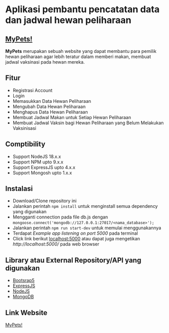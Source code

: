 # Aplikasi pembantu pencatatan data dan jadwal hewan peliharaan

## [MyPets!](https://my-pets-two.vercel.app/)
**MyPets** merupakan sebuah website yang dapat membantu para pemilik hewan peliharaan agar lebih teratur dalam memberi makan, membuat jadwal vaksinasi pada hewan mereka.

## Fitur
- Registrasi Account
- Login
- Memasukkan Data Hewan Peliharaan
- Mengubah Data Hewan Peliharaan
- Menghapus Data Hewan Peliharaan
- Membuat Jadwal Makan untuk Setiap Hewan Peliharaan
- Membuat Jadwal Vaksin bagi Hewan Peliharaan yang Belum Melakukan Vaksinisasi

## Comptibility
- Support NodeJS 18.x.x
- Support NPM upto 9.x.x
- Support ExpressJS upto 4.x.x
- Support Mongosh upto 1.x.x

## Instalasi
- Download/Clone repository ini
- Jalankan perintah `npm install` untuk menginstall semua dependency yang digunakan
- Mengganti connection pada file db.js dengan
  ```mongoose.connect('mongodb://127.0.0.1:27017/<nama_database>');```
- Jalankan perintah `npm run start-dev` untuk memulai menggunakannya
- Terdapat *Example app listening on port 5000* pada terminal
- Click link berikut [localhost:5000](http://localhost:5000/) atau dapat juga mengetikan *http://localhost:5000/* pada web browser

## Library atau External Repository/API yang digunakan
- [Bootsrap5](https://getbootstrap.com/)
- [ExpressJS](https://expressjs.com/)
- [NodeJS](https://nodejs.org/en)
- [MongoDB](https://www.mongodb.com/)

## Link Website
[MyPets!](https://my-pets-two.vercel.app/)
